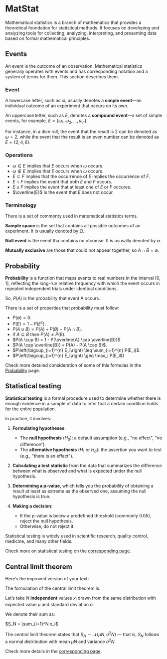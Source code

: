 # MatStat

Mathematical statistics is a branch of mathematics that provides a theoretical foundation for statistical methods. It focuses on developing and analyzing tools for collecting, analyzing, interpreting, and presenting data based on formal mathematical principles.

## Events

An event is the outcome of an observation. Mathematical statistics generally operates with events and has corresponding notation and a system of terms for them. This section describes them.

### Event

A lowercase letter, such as $\omega$, usually denotes a **simple event**—an individual outcome of an experiment that occurs on its own.

An uppercase letter, such as $E$, denotes a **compound event**—a set of simple events, for example, $E = \left\{ \omega_1, \omega_2, \ldots, \omega_n \right\}$.

For instance, in a dice roll, the event that the result is 2 can be denoted as $\omega = 2$, while the event that the result is an even number can be denoted as $E = \left\{2, 4, 6\right\}$.

### Operations

- $\omega \in E$ implies that $E$ occurs when $\omega$ occurs.
- $\omega \notin E$ implies that $E$ occurs when $\omega$ occurs.
- $E \subset F$ implies that the occurrence of $E$ implies the occurrence of $F$.
- $E \cap F$ implies the event that both $E$ and $F$ occurs.
- $E \cup F$ implies the event that at least one of $E$ or $F$ occures.
- $\overline{E}$ is the event that $E$ does not occur.

### Terminology

There is a set of commonty used in matematical statistics terms.

**Sample space** is the set that contains all possible outcomes of an experiment. It is usually denoted by $\Omega$.

**Null event** is the event tha contains no otcomse. It is ususally denoted by $\emptyset$.

**Mutually exclusive** are those that could not appear together, so $A \cap B = \emptyset$.

## Probability

**Probability** is a function that maps events to real numbers in the interval [0, 1], reflecting the long-run relative frequency with which the event occurs in repeated independent trials under identical conditions.

So, $P(A)$ is the probability that event A occurs.

There is a set of properties that probability must follow:

- $P(\emptyset) = 0$.
- $P(E) = 1 - P(E^c)$.
- $P(A \cup B) = P(A) + P(B) - P(A \cap B)$.
- $\text{if } A \subseteq B \text{ then } P(A) \leq P(B)$.
- $P(A \cup B) = 1 - P(\overline{A} \cap \overline{B})$.
- $P(A \cap \overline{B}) = P(A) - P(A \cap B)$.
- $P\left(\bigcup_{i=1}^{n} E_i\right) \leq \sum_{i=1}^{n} P(E_i)$.
- $P\left(\bigcup_{i=1}^{n} E_i\right) \geq \max_i P(E_i$)

Check more detailed consideration of some of this formulas in the [Probability](mat_stat/probability.md) page.

## Statistical testing

**Statistical testing** is a formal procedure used to determine whether there is enough evidence in a sample of data to infer that a certain condition holds for the entire population.

In practice, it involves:

1. **Formulating hypotheses**:

   * The **null hypothesis** ($H_0$): a default assumption (e.g., "no effect", "no difference").
   * The **alternative hypothesis** ($H_1$ or $H_a$): the assertion you want to test (e.g., "there is an effect").

2. **Calculating a test statistic** from the data that summarizes the difference between what is observed and what is expected under the null hypothesis.

3. **Determining a p-value**, which tells you the probability of obtaining a result at least as extreme as the observed one, assuming the null hypothesis is true.

4. **Making a decision**:

   * If the p-value is below a predefined threshold (commonly 0.05), reject the null hypothesis.
   * Otherwise, do not reject it.

Statistical testing is widely used in scientific research, quality control, medicine, and many other fields.

Check more on statistical testing on the [corresponding page](mat_stat/stat_testing.ipynb).

## Central limit theorem

Here’s the improved version of your text:

The formulation of the central limit theorem is:

Let’s take $N$ **independent** values $x_i$ drawn from the same distribution with expected value $\mu$ and standard deviation $\sigma$.

We denote their sum as:

$S_N = \sum_{i=1}^N x_i$

The central limit theorem states that $S_N \sim \mathcal{N}(\mu N, \sigma^2 N)$ — that is, $S_N$ follows a normal distribution with mean $\mu N$ and variance $\sigma^2 N$.

Check more details in the [corresponding page](mat_stat/cent_limit_theorem.ipynb).
